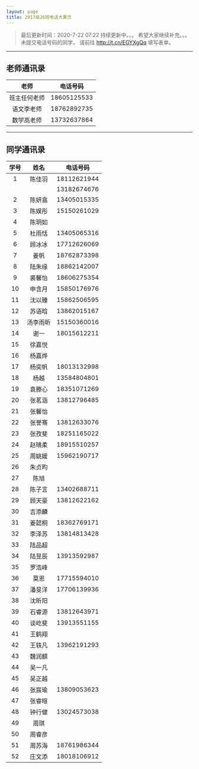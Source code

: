 ```yaml
---
layout: page
title: 2017级26班电话大黄页
---
```


> 最后更新时间：2020-7-22 07:22
> 持续更新中。。。
> 希望大家继续补充。。。
> 未提交电话号码的同学，
> 请前往 http://t.cn/EGYXgQq 填写表单。

******

## 老师通讯录

|老师|电话号码|
|:--:|:------:|
|班主任何老师|18605125533|
|语文李老师|18762892735|
|数学高老师|13732637864|

******

## 同学通讯录

| 学号 |   姓名   |  电话号码   |
| :--: | :------: | :---------: |
|  1   |  陈佳羽  | 18112621944 |
|      |          | 13182674676 |
|  2   |  陈妍翕  | 13405015335 |
|  3   |  陈娱彤  | 15150261029 |
|  4   |  陈玥如  |             |
|  5   |  杜雨恬  | 13405065316 |
|  6   |  顾冰冰  | 17712626069 |
|  7   |   姜帆   | 18762873398 |
|  8   |  陆朱缘  | 18862142007 |
|  9   |  裘馨怡  | 18606275354 |
|  10  |  申含月  | 15850176976 |
|  11  |  沈以臻  | 15862506595 |
|  12  |  苏语晗  | 13862015167 |
|  13  | 汤李雨昕 | 15150360016 |
|  14  |   谢一   | 18015612211 |
|  15  |  徐嘉悦  |             |
|  16  |  杨嘉烨  |             |
|  17  |  杨奕帆  | 18013132998 |
|  18  |   杨越   | 13584804801 |
|  19  |  袁滕心  | 18351071269 |
|  20  |  张茗涵  | 13812796485 |
|  21  |  张馨怡  |             |
|  22  |  张誉骞  | 13812633076 |
|  23  |  张孜斐  | 18251165022 |
|  24  |  赵晴柔  | 18915510257 |
|  25  |  周姚媛  | 15962190717 |
|  26  |  朱贞昀  |             |
|  27  |   陈旭   |             |
|  28  |  陈子言  | 13402688711 |
|  29  |  顾天豪  | 13812622162 |
|  30  |  吉添麟  |             |
|  31  |  姜懿桐  | 18362769171 |
|  32  |  李泽苏  | 13814813428 |
|  33  |  陆品超  |             |
|  34  |  陆昱辰  | 13913592987 |
|  35  |  罗浩峰  |             |
|  36  |   莫恩   | 17715594010 |
|  37  |  潘旻洋  | 17706139936 |
|  38  |  沈昕阳  |             |
|  39  |  石睿源  | 13812643971 |
|  40  |  谈屹斐  | 13913551155 |
|  41  |  王鹤翔  |             |
|  42  |  王轶凡  | 13962191293 |
|  43  |  魏润麒  |             |
|  44  |  吴一凡  |             |
|  45  |  吴正越  |             |
|  46  |  张宸瑜  | 13809053623 |
|  47  |  张睿暄  |             |
|  48  |  钟行健  | 13024573038 |
|  49  |   周琪   |             |
|  50  |  周睿彦  |             |
|  51  |  周苏海  | 18761986344 |
|  52  |  庄文添  | 18018106912 |